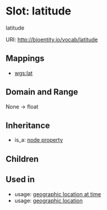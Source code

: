 # Slot: latitude


latitude

URI: http://bioentity.io/vocab/latitude
## Mappings

 * [wgs:lat](http://purl.obolibrary.org/obo/wgs_lat)
## Domain and Range

None -> float
## Inheritance

 *  is_a: [node property](node_property.md)
## Children

## Used in

 *  usage: [geographic location at time](GeographicLocationAtTime.md)
 *  usage: [geographic location](GeographicLocation.md)
